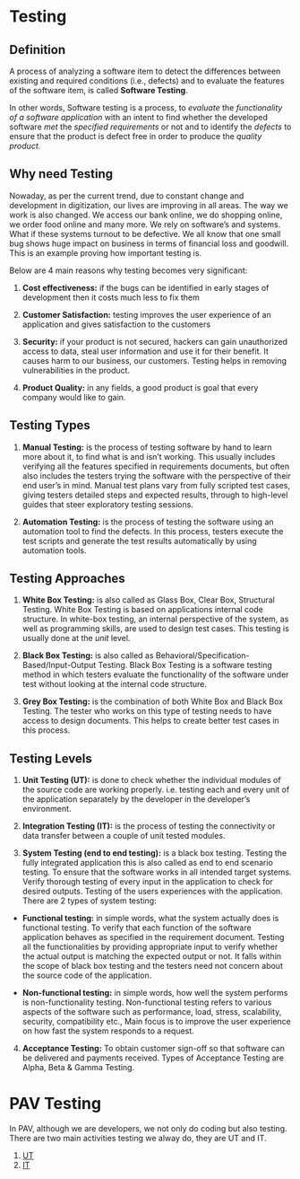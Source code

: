 # Testing

## Definition
A process of analyzing a software item to detect the differences between existing and required conditions (i.e., defects) and to evaluate the features of the software item, is called **Software Testing**.

In other words, Software testing is a process, to *evaluate* the *functionality of a software application* with an intent to find whether the developed software *met* the *specified requirements* or not and to identify the *defects* to ensure that the product is defect free in order to produce the *quality product*.

## Why need Testing
Nowaday, as per the current trend, due to constant change and development in digitization, our lives are improving in all areas. The way we work is also changed. We access our bank online, we do shopping online, we order food online and many more. We rely on software’s and systems. What if these systems turnout to be defective. We all know that one small bug shows huge impact on business in terms of financial loss and goodwill. This is an example proving how important testing is.

Below are 4 main reasons why testing becomes very significant:

1. **Cost effectiveness:** if the bugs can be identified in early stages of development then it costs much less to fix them

2. **Customer Satisfaction:** testing improves the user experience of an application and gives satisfaction to the customers

3. **Security:** if your product is not secured, hackers can gain unauthorized access to data, steal user information and use it for their benefit. It causes harm to our business, our customers. Testing helps in removing vulnerabilities in the product.

4. **Product Quality:** in any fields, a good product is goal that every company would like to gain.

## Testing Types

1. **Manual Testing:** is the process of testing software by hand to learn more about it, to find what is and isn’t working. This usually includes verifying all the features specified in requirements documents, but often also includes the testers trying the software with the perspective of their end user’s in mind. Manual test plans vary from fully scripted test cases, giving testers detailed steps and expected results, through to high-level guides that steer exploratory testing sessions.

2. **Automation Testing:** is the process of testing the software using an automation tool to find the defects. In this process, testers execute the test scripts and generate the test results automatically by using automation tools.

## Testing Approaches

1. **White Box Testing:** is also called as Glass Box, Clear Box, Structural Testing. White Box Testing is based on applications internal code structure. In white-box testing, an internal perspective of the system, as well as programming skills, are used to design test cases. This testing is usually done at the *unit* level.

2. **Black Box Testing:** is also called as Behavioral/Specification-Based/Input-Output Testing. Black Box Testing is a software testing method in which testers evaluate the functionality of the software under test without looking at the internal code structure.

3. **Grey Box Testing:** is the combination of both White Box and Black Box Testing. The tester who works on this type of testing needs to have access to design documents. This helps to create better test cases in this process.

## Testing Levels

1. **Unit Testing (UT):** is done to check whether the individual modules of the source code are working properly. i.e. testing each and every unit of the application separately by the developer in the developer’s environment.

2. **Integration Testing (IT):** is the process of testing the connectivity or data transfer between a couple of unit tested modules.

3. **System Testing (end to end testing):** is a black box testing. Testing the fully integrated application this is also called as end to end scenario testing. To ensure that the software works in all intended target systems. Verify thorough testing of every input in the application to check for desired outputs. Testing of the users experiences with the application. There are 2 types of system testing:

- **Functional testing:** in simple words, what the system actually does is functional testing. To verify that each function of the software application behaves as specified in the requirement document. Testing all the functionalities by providing appropriate input to verify whether the actual output is matching the expected output or not. It falls within the scope of black box testing and the testers need not concern about the source code of the application.

- **Non-functional testing:** in simple words, how well the system performs is non-functionality testing. Non-functional testing refers to various aspects of the software such as performance, load, stress, scalability, security, compatibility etc., Main focus is to improve the user experience on how fast the system responds to a request.

4. **Acceptance Testing:** To obtain customer sign-off so that software can be delivered and payments received. Types of Acceptance Testing are Alpha, Beta & Gamma Testing.

# PAV Testing
In PAV, although we are developers, we not only do coding but also testing. There are two main activities testing we alway do, they are UT and IT.

1. [UT](./UT.md)
2. [IT](./IT.md)